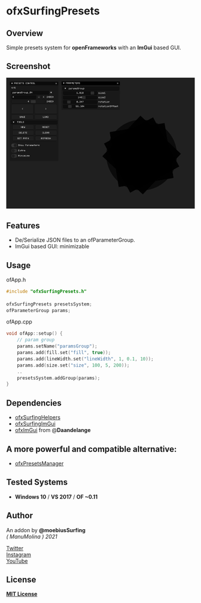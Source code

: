 # ofxSurfingPresets

## Overview

Simple presets system for **openFrameworks** with an **ImGui** based GUI.

## Screenshot
![image](docs/Capture1.PNG?raw=true "image")

## Features
- De/Serialize JSON files to an ofParameterGroup.  
- ImGui based GUI: minimizable

## Usage

ofApp.h
```c++
#include "ofxSurfingPresets.h"

ofxSurfingPresets presetsSystem;
ofParameterGroup params;
```

ofApp.cpp
```c++
void ofApp::setup() {
    // param group
    params.setName("paramsGroup");
    params.add(fill.set("fill", true));
    params.add(lineWidth.set("lineWidth", 1, 0.1, 10));
    params.add(size.set("size", 100, 5, 200));
    ..
    presetsSystem.addGroup(params);
}
```

## Dependencies
* [ofxSurfingHelpers](https://github.com/moebiussurfing/ofxSurfingHelpers)  
* [ofxSurfingImGui](https://github.com/moebiussurfing/ofxSurfingImGui)
* [ofxImGui](https://github.com/Daandelange/ofxImGui/tree/ofParameters-Helpers-Test) from @**Daandelange**  

## A more powerful and compatible alternative:
* [ofxPresetsManager](https://github.com/moebiussurfing/ofxPresetsManager)

## Tested Systems
* **Windows 10** / **VS 2017** / **OF ~0.11**

## Author
An addon by **@moebiusSurfing**  
*( ManuMolina ) 2021*  

[Twitter](https://twitter.com/moebiussurfing/)  
[Instagram](https://www.instagram.com/moebiussurfing/)  
[YouTube](https://www.youtube.com/channel/UCzUw96_wjmNxyIoFXf84hQg)  

## License
[**MIT License**](https://github.com/LICENSE)